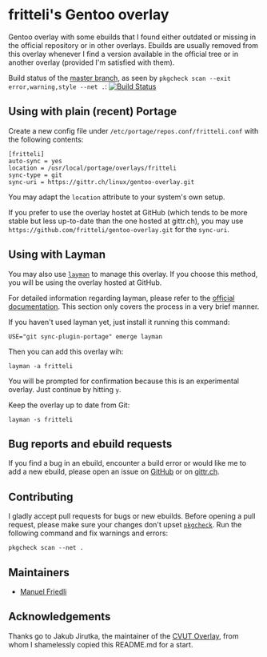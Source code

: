 # fritteli's Gentoo overlay
Gentoo overlay with some ebuilds that I found either outdated or missing in the official repository or in other overlays. Ebuilds are usually removed from this overlay whenever I find a version available in the official tree or in another overlay (provided I'm satisfied with them).

Build status of the [master branch](https://gittr.ch/linux/gentoo-overlay/src/branch/master), as seen by `pkgcheck scan --exit error,warning,style --net .`: [![Build Status](https://ci.gittr.ch/api/badges/linux/gentoo-overlay/status.svg?ref=refs/heads/master)](https://ci.gittr.ch/linux/gentoo-overlay)

## Using with plain (recent) Portage
Create a new config file under `/etc/portage/repos.conf/fritteli.conf` with the following contents:

	[fritteli]
	auto-sync = yes
	location = /usr/local/portage/overlays/fritteli
	sync-type = git
	sync-uri = https://gittr.ch/linux/gentoo-overlay.git

You may adapt the `location` attribute to your system's own setup.

If you prefer to use the overlay hostet at GitHub (which tends to be more stable but less up-to-date than the one hosted at gittr.ch), you may use `https://github.com/fritteli/gentoo-overlay.git` for the `sync-uri`.

## Using with Layman

You may also use [`layman`](https://wiki.gentoo.org/wiki/Layman) to manage this overlay. If you choose this method, you will be using the overlay hosted at GitHub.

For detailed information regarding layman, please refer to the [official documentation](https://wiki.gentoo.org/wiki/Layman). This section only covers the process in a very brief manner.

If you haven't used layman yet, just install it running this command:

	USE="git sync-plugin-portage" emerge layman

Then you can add this overlay wih:

	layman -a fritteli

You will be prompted for confirmation because this is an experimental overlay. Just continue by hitting `y`.

Keep the overlay up to date from Git:

	layman -s fritteli

## Bug reports and ebuild requests

If you find a bug in an ebuild, encounter a build error or would like me to add a new ebuild, please open an issue on [GitHub](https://github.com/fritteli/gentoo-overlay/issues) or on [gittr.ch](https://gittr.ch/linux/gentoo-overlay/issues).

## Contributing

I gladly accept pull requests for bugs or new ebuilds. Before opening a pull request, please make sure your changes don't upset [`pkgcheck`](https://wiki.gentoo.org/wiki/Pkgcheck). Run the following command and fix warnings and errors:

	pkgcheck scan --net .

## Maintainers

* [Manuel Friedli](mailto:manuel@fritteli.ch)

## Acknowledgements

Thanks go to Jakub Jirutka, the maintainer of the [CVUT Overlay](https://github.com/cvut/gentoo-overlay), from whom I shamelessly copied this README.md for a start.
